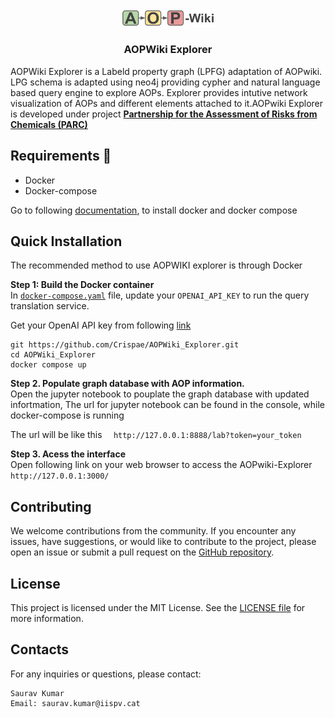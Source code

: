 ﻿
<div align="center">
  <img src="frontend/public/logo.png" alt="" width="150">
  <h3>AOPWiki Explorer</h3>
</div>


AOPWiki Explorer is a Labeld property graph (LPFG) adaptation of AOPwiki. LPG schema is adapted using neo4j providing cypher and natural language based query engine to explore AOPs. Explorer provides intutive network visualization of AOPs and different elements attached to it.AOPwiki Explorer is developed under project [**Partnership for the Assessment of Risks from Chemicals (PARC)**](https://www.eu-parc.eu)


## Requirements 🐳
- Docker  
- Docker-compose  

Go to following [documentation](https://docs.docker.com/engine/install/), to install docker and docker compose

## Quick Installation

The recommended method to use AOPWIKI explorer is through Docker

**Step 1: Build the Docker container**   
In [`docker-compose.yaml`](https://github.com/Crispae/AOPWiki_Explorer/blob/main/docker-compose.yaml) file, update your `OPENAI_API_KEY` to run the query translation service.  

Get your OpenAI API key from following [link](https://openai.com/blog/openai-api)

```shell
git https://github.com/Crispae/AOPWiki_Explorer.git
cd AOPWiki_Explorer
docker compose up
```  
  
**Step 2. Populate graph database with AOP information.**  
Open the jupyter notebook to pouplate the graph database with updated infortmation, The url for jupyter notebook can be found in the console, while docker-compose is running

The url will be like this ```  http://127.0.0.1:8888/lab?token=your_token```  

**Step 3. Acess the interface**  
Open following link on your web browser to access the AOPwiki-Explorer  ```http://127.0.0.1:3000/```


## Contributing

We welcome contributions from the community. If you encounter any issues, have suggestions, or would like to contribute to the project, please open an issue or submit a pull request on the [GitHub repository](https://github.com/Crispae/AOPWiki_Explorer).

## License
This project is licensed under the MIT License. See the [LICENSE file](https://github.com/Crispae/AOPWiki_Explorer/LICENSE.txt) for more information.

## Contacts
For any inquiries or questions, please contact:

    Saurav Kumar
    Email: saurav.kumar@iispv.cat
